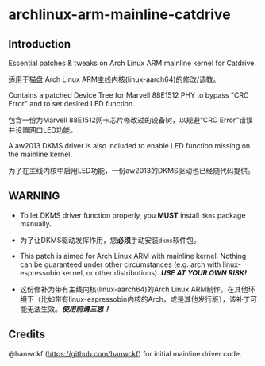 # archlinux-arm-mainline-catdrive
## Introduction

Essential patches &amp; tweaks on Arch Linux ARM mainline kernel for Catdrive. 

适用于猫盘 Arch Linux ARM主线内核(linux-aarch64)的修改/调教。

Contains a patched Device Tree for Marvell 88E1512 PHY to bypass "CRC Error" and to set desired LED function.

 包含一份为Marvell 88E1512网卡芯片修改过的设备树，以规避“CRC Error”错误并设置网口LED功能。

A aw2013 DKMS driver is also included to enable LED function missing on the mainline kernel.

为了在主线内核中启用LED功能，一份aw2013的DKMS驱动也已经随代码提供。

## WARNING

- To let DKMS driver function properly, you **MUST** install ```dkms``` package manually.

- 为了让DKMS驱动发挥作用，您**必须**手动安装```dkms```软件包。

- This patch is aimed for Arch Linux ARM with mainline kernel. Nothing can be guaranteed under other circumstances (e.g. arch with linux-espressobin kernel, or other distributions).  ***USE AT YOUR OWN RISK!***

- 这份修补为带有主线内核(linux-aarch64)的Arch Linux ARM制作。在其他环境下（比如带有linux-espressobin内核的Arch，或是其他发行版），该补丁可能无法生效。***使用前请三思！***

## Credits

@hanwckf (https://github.com/hanwckf) for initial mainline driver code.
